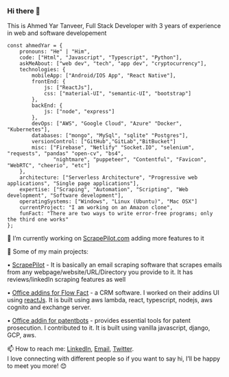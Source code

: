### Hi there 👋
This is Ahmed Yar Tanveer, Full Stack Developer with 3 years of experience in web and software developement 

```
const ahmedYar = {
    pronouns: "He" | "Him",
    code: ["Html", "Javascript", "Typescript", "Python"],
    askMeAbout: ["web dev", "tech", "app dev", "cryptocurrency"],
    technologies: {
        mobileApp: ["Android/IOS App", "React Native"],
        frontEnd: {
            js: ["ReactJs"],
            css: ["material-UI", "semantic-UI", "bootstrap"]
        },
        backEnd: {
            js: ["node", "express"]
        },
        devOps: ["AWS", "Google Cloud", "Azure" "Docker", "Kubernetes"],
        databases: ["mongo", "MySql", "sqlite" "Postgres"],
        versionControl: ["GitHub","GitLab","BitBucket"]
        misc: ["Firebase", "Netlify" "Socket.IO", "selenium", "requests", "pandas" "open-cv", "bs4", 
               "nightmare", "puppeteer", "Contentful", "Favicon", "WebRTC", "cheerio", "etc"]
    },
    architecture: ["Serverless Architecture", "Progressive web applications", "Single page applications"],
    expertise: ["Scraping", "Automation", "Scripting", "Web development", "Software development"],
    operatingSystems: ["Windows", "Linux (Ubuntu)", "Mac OSX"]
    currentProject: "I am working on an Amazon clone",
    funFact: "There are two ways to write error-free programs; only the third one works"
};
```
🔭 I’m currently working on [ScrapePilot.com](scrapepilot.com) adding more features to it
   
🚀 Some of my main projects:

• [ScrapePilot](scrapepilot.com) - It is basically an email scraping software that scrapes emails from any webpage/website/URL/Directory you provide to it. It has reviews/linkedIn scraping features as well

• [Office addins for Flow Fact](https://www.flowfact.de) - a CRM software. I worked on their addins UI using [reactJs](react.com). It is built using aws lambda, react, typescript, nodejs, aws cognito and exchange server.

• [Office addin for patentbots](https://www.patentbots.com) - provides essential tools for patent prosecution. I contributed to it. It is built using vanilla javascript, django, GCP, aws.

📫 How to reach me: [LinkedIn](https://www.linkedin.com/in/ahmed-yar-tanveer-371486169/), [Email](ahmedyarabbassi@gmail.com), [Twitter](https://www.twitter.com/ahmedyar123).    
   I love connecting with different people so if you want to say hi, I’ll be happy to meet you more! 😊
